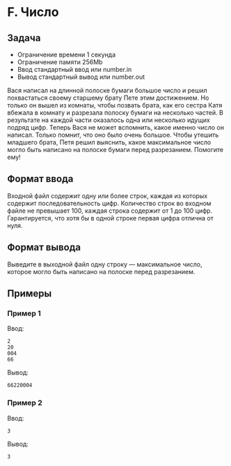# F. Число

## Задача

- Ограничение времени	1 секунда
- Ограничение памяти	256Mb
- Ввод	стандартный ввод или number.in
- Вывод	стандартный вывод или number.out

Вася написал на длинной полоске бумаги большое число и решил похвастаться своему старшему брату Пете этим достижением. Но только он вышел из комнаты, чтобы позвать брата, как его сестра Катя вбежала в комнату и разрезала полоску бумаги на несколько частей. В результате на каждой части оказалось одна или несколько идущих подряд цифр.
Теперь Вася не может вспомнить, какое именно число он написал. Только помнит, что оно было очень большое. Чтобы утешить младшего брата, Петя решил выяснить, какое максимальное число могло быть написано на полоске бумаги перед разрезанием. Помогите ему!

## Формат ввода

Входной файл содержит одну или более строк, каждая из которых содержит последовательность цифр. Количество строк во входном файле не превышает 100, каждая строка содержит от 1 до 100 цифр. Гарантируется, что хотя бы в одной строке первая цифра отлична от нуля.

## Формат вывода

Выведите в выходной файл одну строку — максимальное число, которое могло быть написано на полоске перед разрезанием.

## Примеры

### Пример 1
Ввод:
```
2
20
004
66
```

Вывод:
```
66220004
```

### Пример 2
Ввод:
```
3
```

Вывод:
```
3
```
